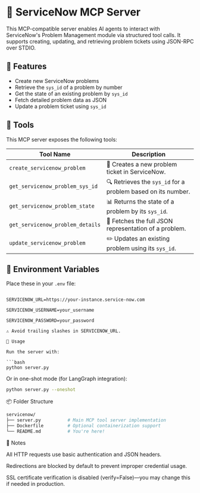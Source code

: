 # 🧾 ServiceNow MCP Server

This MCP-compatible server enables AI agents to interact with ServiceNow's Problem Management module via structured tool calls. It supports creating, updating, and retrieving problem tickets using JSON-RPC over STDIO.

## 🚀 Features

- Create new ServiceNow problems
- Retrieve the `sys_id` of a problem by number
- Get the state of an existing problem by `sys_id`
- Fetch detailed problem data as JSON
- Update a problem ticket using `sys_id`

## 🧰 Tools

This MCP server exposes the following tools:

| Tool Name | Description |
|----------|-------------|
| `create_servicenow_problem` | 🚨 Creates a new problem ticket in ServiceNow. |
| `get_servicenow_problem_sys_id` | 🔍 Retrieves the `sys_id` for a problem based on its number. |
| `get_servicenow_problem_state` | 📊 Returns the state of a problem by its `sys_id`. |
| `get_servicenow_problem_details` | 📄 Fetches the full JSON representation of a problem. |
| `update_servicenow_problem` | ✏️ Updates an existing problem using its `sys_id`. |

## 🔐 Environment Variables

Place these in your `.env` file:

```env

SERVICENOW_URL=https://your-instance.service-now.com

SERVICENOW_USERNAME=your_username

SERVICENOW_PASSWORD=your_password

⚠️ Avoid trailing slashes in SERVICENOW_URL.

🧪 Usage

Run the server with:

```bash
python server.py
```

Or in one-shot mode (for LangGraph integration):

```bash
python server.py --oneshot
```
📦 Folder Structure

```graphql
servicenow/
├── server.py          # Main MCP tool server implementation
├── Dockerfile         # Optional containerization support
└── README.md          # You're here!
```

📝 Notes

All HTTP requests use basic authentication and JSON headers.

Redirections are blocked by default to prevent improper credential usage.

SSL certificate verification is disabled (verify=False)—you may change this if needed in production.